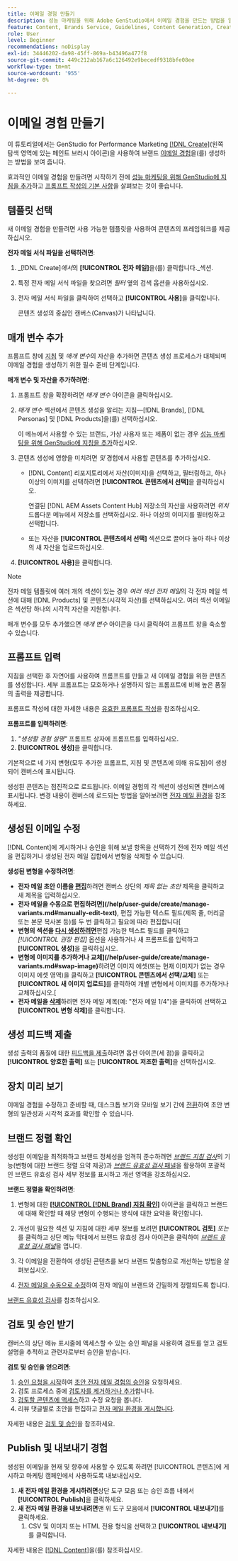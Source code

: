 ```yaml
---
title: 이메일 경험 만들기
description: 성능 마케팅을 위해 Adobe GenStudio에서 이메일 경험을 만드는 방법을 알아봅니다.
feature: Content, Brands Service, Guidelines, Content Generation, Create, Experiences, Variant Generation
role: User
level: Beginner
recommendations: noDisplay
exl-id: 34446202-da98-45ff-869a-b43496a477f8
source-git-commit: 449c212ab167a6c126492e9becedf9318bfe08ee
workflow-type: tm+mt
source-wordcount: '955'
ht-degree: 0%

---
```


# 이메일 경험 만들기

이 튜토리얼에서는 GenStudio for Performance Marketing [[!DNL Create]](/help/user-guide/create/overview.md)(왼쪽 탐색 영역에 있는 페인트 브러시 아이콘)을 사용하여 브랜드 [이메일 경험](/help/user-guide/create/email-experiences.md)을(를) 생성하는 방법을 보여 줍니다.

효과적인 이메일 경험을 만들려면 시작하기 전에 [성능 마케팅을 위해 GenStudio에 지침을 추가](/help/user-guide/guidelines/add-guidelines.md)하고 [프롬프트 작성의 기본 사항](/help/user-guide/effective-prompts.md)을 살펴보는 것이 좋습니다.

## 템플릿 선택

새 이메일 경험을 만들려면 사용 가능한 템플릿을 사용하여 콘텐츠의 프레임워크를 제공하십시오.

**전자 메일 서식 파일을 선택하려면**:

1. _[!DNL Create]_에서_&#x200B;의 **[!UICONTROL 전자 메일]**&#x200B;을(를) 클릭합니다._섹션.
1. 특정 전자 메일 서식 파일을 찾으려면 _필터_ 옆의 검색 옵션을 사용하십시오.
1. 전자 메일 서식 파일을 클릭하여 선택하고 **[!UICONTROL 사용]**&#x200B;을 클릭합니다.

   콘텐츠 생성의 중심인 캔버스(Canvas)가 나타납니다.

## 매개 변수 추가

프롬프트 창에 [지침](/help/user-guide/guidelines/overview.md) 및 _매개 변수_&#x200B;의 자산을 추가하면 콘텐츠 생성 프로세스가 대체되며 이메일 경험을 생성하기 위한 필수 준비 단계입니다.

**매개 변수 및 자산을 추가하려면**:

1. 프롬프트 창을 확장하려면 _매개 변수_ 아이콘을 클릭하십시오.
1. _매개 변수_ 섹션에서 콘텐츠 생성을 알리는 지침—[!DNL Brands], [!DNL Personas] 및 [!DNL Products]을(를) 선택하십시오.

   이 메뉴에서 사용할 수 있는 브랜드, 가상 사용자 또는 제품이 없는 경우 [성능 마케팅을 위해 GenStudio에 지침을 추가](/help/user-guide/guidelines/add-guidelines.md)하십시오.

1. 콘텐츠 생성에 영향을 미치려면 *및* 경험에서 사용할 콘텐츠를 추가하십시오.
   * [!DNL Content] 리포지토리에서 자산(이미지)을 선택하고, 필터링하고, 하나 이상의 이미지를 선택하려면 **[!UICONTROL 콘텐츠에서 선택]**&#x200B;을 클릭하십시오.

     연결된 [!DNL AEM Assets Content Hub] 저장소의 자산을 사용하려면 _위치_ 드롭다운 메뉴에서 저장소를 선택하십시오. 하나 이상의 이미지를 필터링하고 선택합니다.

   * 또는 자산을 **[!UICONTROL 콘텐츠에서 선택]** 섹션으로 끌어다 놓아 하나 이상의 새 자산을 업로드하십시오.
1. **[!UICONTROL 사용]**&#x200B;을 클릭합니다.

>[!NOTE]
>
>전자 메일 템플릿에 여러 개의 섹션이 있는 경우 _여러 섹션 전자 메일_&#x200B;의 각 전자 메일 섹션에 대해 [!DNL Products] 및 콘텐츠(시각적 자산)를 선택하십시오. 여러 섹션 이메일은 섹션당 하나의 시각적 자산을 지원합니다.

매개 변수를 모두 추가했으면 _매개 변수_ 아이콘을 다시 클릭하여 프롬프트 창을 축소할 수 있습니다.

## 프롬프트 입력

지침을 선택한 후 자연어를 사용하여 프롬프트를 만들고 새 이메일 경험을 위한 콘텐츠를 생성합니다. 세부 프롬프트는 모호하거나 설명하지 않는 프롬프트에 비해 높은 품질의 출력을 제공합니다.

프롬프트 작성에 대한 자세한 내용은 [유효한 프롬프트 작성](/help/user-guide/effective-prompts.md)을 참조하십시오.

**프롬프트를 입력하려면**:

1. _&quot;생성할 경험 설명&quot;_ 프롬프트 상자에 프롬프트를 입력하십시오.
1. **[!UICONTROL 생성]**&#x200B;을 클릭합니다.

기본적으로 네 가지 변형(모두 추가한 프롬프트, 지침 및 콘텐츠에 의해 유도됨)이 생성되어 캔버스에 표시됩니다.

생성된 콘텐츠는 점진적으로 로드됩니다. 이메일 경험의 각 섹션이 생성되면 캔버스에 표시됩니다. 변경 내용이 캔버스에 로드되는 방법을 알아보려면 [전자 메일 환경](/help/user-guide/create/meta-experiences.md#progressive-loading)을 참조하세요.

## 생성된 이메일 수정

[!DNL Content]에 게시하거나 승인을 위해 보낼 항목을 선택하기 전에 전자 메일 섹션을 편집하거나 생성된 전자 메일 집합에서 변형을 삭제할 수 있습니다.

**생성된 변형을 수정하려면**:

* **전자 메일 초안 이름을 [편집](/help/user-guide/create/manage-variants.md#change-draft-name)**&#x200B;하려면 캔버스 상단의 _제목 없는 초안_ 제목을 클릭하고 새 제목을 입력하십시오.
* **전자 메일을 수동으로 편집하려면](/help/user-guide/create/manage-variants.md#manually-edit-text)**, 편집 가능한 텍스트 필드(제목 줄, 머리글 또는 본문 복사본 등)를 두 번 클릭하고 필요에 따라 편집합니다[
* **변형의 섹션을 [다시 생성하려면](/help/user-guide/create/manage-variants.md#re-generate-sections)**&#x200B;편집 가능한 텍스트 필드를 클릭하고 _[!UICONTROL 권장 편집]_ 옵션을 사용하거나 새 프롬프트를 입력하고 **[!UICONTROL 생성]**&#x200B;을 클릭하십시오.
* **변형에 이미지를 추가하거나 교체](/help/user-guide/create/manage-variants.md#swap-image)**&#x200B;하려면 이미지 에셋(또는 현재 이미지가 없는 경우 이미지 에셋 영역)을 클릭하고 **[!UICONTROL 콘텐츠에서 선택/교체]** 또는 **[!UICONTROL 새 이미지 업로드]**&#x200B;를 클릭하여 개별 변형에서 이미지를 추가하거나 교체하십시오.[
* **전자 메일을 [삭제](/help/user-guide/create/manage-variants.md#delete-variant)**&#x200B;하려면 전자 메일 제목(예: &quot;전자 메일 1/4&quot;)을 클릭하여 선택하고 **[!UICONTROL 변형 삭제]**&#x200B;를 클릭합니다.

## 생성 피드백 제출

생성 출력의 품질에 대한 [피드백을 제출](/help/user-guide/create/manage-variants.md#generation-feedback)하려면 옵션 아이콘(세 점)을 클릭하고 **[!UICONTROL 양호한 출력]** 또는 **[!UICONTROL 저조한 출력]**&#x200B;을 선택하십시오.

## 장치 미리 보기

이메일 경험을 수정하고 준비할 때, 데스크톱 보기와 모바일 보기 간에 [전환](/help/user-guide/create/manage-variants.md#preview-for-device)하여 초안 변형의 일관성과 시각적 효과를 확인할 수 있습니다.

## 브랜드 정렬 확인

생성된 이메일을 최적화하고 브랜드 정체성을 엄격히 준수하려면 [_브랜드 지침 검사_](/help/user-guide/guidelines/brand-validation.md#brand-guidelines-check)&#x200B;의 기능(변형에 대한 브랜드 정렬 요약 제공)과 [_브랜드 유효성 검사_ 패널](/help/user-guide/guidelines/brand-validation.md#brand-validation-panel)을 활용하여 포괄적인 브랜드 유효성 검사 세부 정보를 표시하고 개선 영역을 강조하십시오.

**브랜드 정렬을 확인하려면**:

1. 변형에 대한 [**[!UICONTROL [!DNL Brand] 지침 확인]**](/help/user-guide/guidelines/brand-validation.md#brand-guidelines-check) 아이콘을 클릭하고 브랜드에 대해 확인할 때 해당 변형이 수행되는 방식에 대한 요약을 확인합니다.
1. 개선이 필요한 섹션 및 지침에 대한 세부 정보를 보려면 **[!UICONTROL 검토]** _또는_&#x200B;를 클릭하고 상단 메뉴 막대에서 브랜드 유효성 검사 아이콘을 클릭하여 [_브랜드 유효성 검사 패널_](/help/user-guide/guidelines/brand-validation.md#brand-validation-panel)&#x200B;을 엽니다.

1. 각 이메일을 전환하여 생성된 콘텐츠를 보다 브랜드 맞춤형으로 개선하는 방법을 살펴보십시오.
1. [전자 메일을 수동으로 수정](#revise-generated-emails)하여 전자 메일이 브랜드와 긴밀하게 정렬되도록 합니다.

[브랜드 유효성 검사](/help/user-guide/guidelines/brand-validation.md)를 참조하십시오.

## 검토 및 승인 받기

캔버스의 상단 메뉴 표시줄에 액세스할 수 있는 승인 패널을 사용하여 검토를 얻고 검토 설명을 추적하고 관련자로부터 승인을 받습니다.

**검토 및 승인을 얻으려면**:

1. [승인 요청을 시작](/help/user-guide/approvals/request-review.md)하여 [초안 전자 메일 경험의 승인](/help/user-guide/approvals/approve-content.md)을 요청하세요.
1. 검토 프로세스 중에 [검토자를 제거하거나 추가](/help/user-guide/approvals/review-and-edit.md#manage-approvals)합니다.
1. [검토할 콘텐츠에 액세스](/help/user-guide/approvals/review-and-edit.md#access-content-for-review)하고 수정 요청을 봅니다.
1. 리뷰 댓글별로 초안을 편집하고 [전자 메일 환경을 게시합니다](#publish-and-export-experience).

자세한 내용은 [검토 및 승인](/help/user-guide/approvals/overview.md)을 참조하세요.

## Publish 및 내보내기 경험

생성된 이메일을 현재 및 향후에 사용할 수 있도록 하려면 [!UICONTROL 콘텐츠]에 게시하고 마케팅 캠페인에서 사용하도록 내보내십시오.

1. **새 전자 메일 환경을 게시하려면**&#x200B;상단 도구 모음 또는 승인 흐름 내에서 **[!UICONTROL Publish]**&#x200B;을 클릭하세요.
1. **새 전자 메일 환경을 내보내려면**&#x200B;맨 위 도구 모음에서 **[!UICONTROL 내보내기]**&#x200B;를 클릭하세요.
   1. CSV 및 이미지 또는 HTML 전용 형식을 선택하고 **[!UICONTROL 내보내기]**&#x200B;를 클릭합니다.

자세한 내용은 [[!DNL Content]](/help/user-guide/content/overview.md#search-and-find-approved-content)을(를) 참조하십시오.
